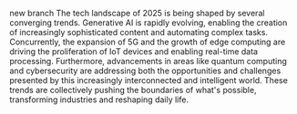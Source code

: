 new branch
The tech landscape of 2025 is being shaped by several converging trends. Generative AI is rapidly evolving, enabling the creation of increasingly sophisticated content and automating complex tasks. Concurrently, the expansion of 5G and the growth of edge computing are driving the proliferation of IoT devices and enabling real-time data processing. Furthermore, advancements in areas like quantum computing and cybersecurity are addressing both the opportunities and challenges presented by this increasingly interconnected and intelligent world. These trends are collectively pushing the boundaries of what's possible, transforming industries and reshaping daily life.
